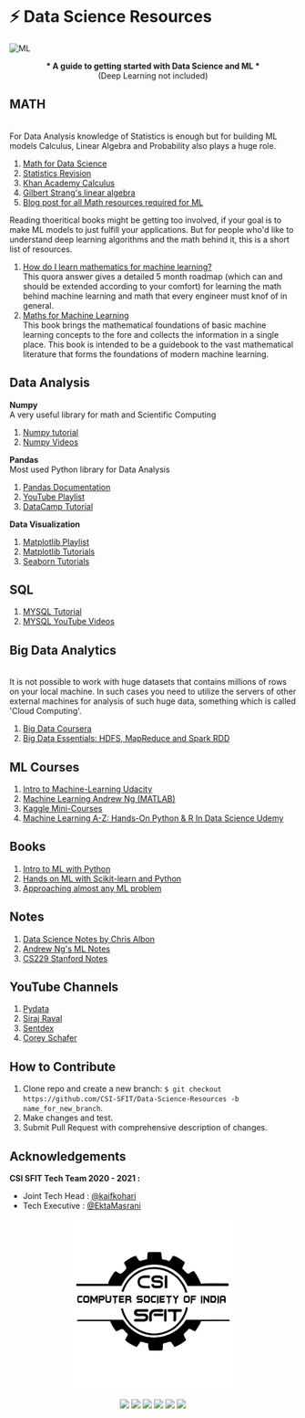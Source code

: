 
# ⚡ Data Science Resources 

![ML](https://media.geeksforgeeks.org/wp-content/cdn-uploads/machineLearning3.png)
 
<p align="center">
<b>* A guide to getting started with Data Science and ML * </b>
<br>(Deep Learning not included)
</p>

## MATH

<br>For Data Analysis knowledge of Statistics is enough but for building ML models Calculus, Linear Algebra and Probability also plays a huge role. 
1. [Math for Data Science](https://www.coursera.org/specializations/mathematics-for-data-science#courses)
2. [Statistics Revision](https://www.youtube.com/watch?v=xxpc-HPKN28)
3. [Khan Academy Calculus](https://www.youtube.com/playlist?list=PL19E79A0638C8D449)
4. [Gilbert Strang's linear algebra](https://ocw.mit.edu/courses/mathematics/18-06-linear-algebra-spring-2010/) 
5. [Blog post for all Math resources required for ML](https://towardsdatascience.com/mathematics-for-data-science-e53939ee8306)

Reading thoeritical books might be getting too involved, if your goal is to make ML models to just fulfill your applications. But for people who'd like to understand deep learning algorithms and the math behind it, this is a short list of resources. 
1. [How do I learn mathematics for machine learning?](https://qr.ae/pN4oZT)                              
This quora answer gives a detailed 5 month roadmap (which can and should be extended according to your comfort) for learning the math behind machine learning and math that every engineer must knof of in general.
2. [Maths for Machine Learning](https://mml-book.github.io/book/mml-book.pdf)                               
This book brings the mathematical foundations of basic machine learning concepts to the fore and collects the information in a single place. This book is intended to be a guidebook to the vast mathematical literature that forms the foundations of modern machine learning.

## Data Analysis

**Numpy**
<br>A very useful library for math and Scientific Computing
1. [Numpy tutorial](https://numpy.org/doc/stable/)
2. [Numpy Videos](https://www.youtube.com/watch?v=QUT1VHiLmmI)

**Pandas**
<br>Most used Python library for Data Analysis
1. [Pandas Documentation](https://pandas.pydata.org/docs/getting_started/index.html)
2. [YouTube Playlist](https://www.youtube.com/playlist?list=PL-osiE80TeTsWmV9i9c58mdDCSskIFdDS)
3. [DataCamp Tutorial](https://www.datacamp.com/community/tutorials/pandas-tutorial-dataframe-python)

**Data Visualization**
1. [Matplotlib Playlist](https://www.youtube.com/playlist?list=PL-osiE80TeTvipOqomVEeZ1HRrcEvtZB_)
2. [Matplotlib Tutorials](https://www.tutorialspoint.com/matplotlib/index.htm)
3. [Seaborn Tutorials](https://www.tutorialspoint.com/seaborn/index.htm)

## **SQL**
1. [MYSQL Tutorial](https://www.mysqltutorial.org/)
2. [MYSQL YouTube Videos](https://www.youtube.com/watch?v=7S_tz1z_5bA)

## **Big Data Analytics**
<br> It is not possible to work with huge datasets that contains millions of rows on your local machine. In such cases you need to utilize the servers of other external  machines for analysis of such huge data, something which is called 'Cloud Computing'.

1. [Big Data Coursera](https://www.coursera.org/specializations/big-data)
2. [Big Data Essentials: HDFS, MapReduce and Spark RDD](https://www.coursera.org/learn/big-data-essentials)

## ML Courses 
1. [Intro to Machine-Learning Udacity](https://www.udacity.com/course/intro-to-machine-learning--ud120)
2. [Machine Learning Andrew Ng (MATLAB)](https://www.coursera.org/learn/machine-learning?utm_source=gg&utm_medium=sem&utm_content=07-StanfordML-IN&campaignid=1950458127&adgroupid=71501032500&device=c&keyword=coursera%20machine%20learning&matchtype=e&network=g&devicemodel=&adpostion=&creativeid=415449761695&hide_mobile_promo&gclid=Cj0KCQjwtZH7BRDzARIsAGjbK2aUIpKfiAuKhgBSeuHuXBmXOhVZKB9S6zg7wkrCxukIS4Mf9uSgKzYaAgECEALw_wcB)
3. [Kaggle Mini-Courses](https://www.kaggle.com/learn/overview)
4. [Machine Learning A-Z: Hands-On Python & R In Data Science Udemy](https://www.udemy.com/course/machinelearning/)


## Books
1. [Intro to ML with Python](https://www.pdfdrive.com/introduction-to-machine-learning-with-python-e58337749.html)
2. [Hands on ML with Scikit-learn and Python](http://index-of.es/Varios-2/Hands%20on%20Machine%20Learning%20with%20Scikit%20Learn%20and%20Tensorflow.pdf)
3. [Approaching almost any ML problem](https://www.amazon.in/Approaching-Almost-Machine-Learning-Problem-ebook/dp/B089P13QHT)

## Notes
1. [Data Science Notes by Chris Albon](https://chrisalbon.com/)
2. [Andrew Ng's ML Notes](https://www.kaggle.com/getting-started/145431)
3. [CS229 Stanford Notes](http://cs229.stanford.edu/syllabus.html)

## YouTube Channels 
1. [Pydata](https://www.youtube.com/channel/UCOjD18EJYcsBog4IozkF_7w)
2. [Siraj Raval](https://www.youtube.com/channel/UCWN3xxRkmTPmbKwht9FuE5A)
3. [Sentdex](https://www.youtube.com/user/sentdex)
4. [Corey Schafer](https://www.youtube.com/channel/UCCezIgC97PvUuR4_gbFUs5g)

**How to Contribute**
---

1. Clone repo and create a new branch: `$ git checkout https://github.com/CSI-SFIT/Data-Science-Resources -b name_for_new_branch`.
2. Make changes and test.
3. Submit Pull Request with comprehensive description of changes.

**Acknowledgements**
---

**CSI SFIT Tech Team 2020 - 2021 :**
+ Joint Tech Head : [@kaifkohari](https://github.com/Kaif10)
+ Tech Executive : [@EktaMasrani](https://github.com/ekta18)

<p align="center">
  <a href="https://www.csi.sfit.ac.in/">
    <img src="https://github.com/CSI-SFIT/Getting-Started-With-Hacktoberfest/blob/main/Images/CSI_Logo.png"
         alt="csi_logo" width="300" height="300">
  </a>
</p>

<div align="center">
  <a href="https://www.instagram.com/csi_sfit/" target="_blank"><img src="https://img.icons8.com/fluent/48/000000/instagram-new.png"/></a>
  <a href="https://twitter.com/csi_sfit" target="_blank"><img src="https://img.icons8.com/fluent/48/000000/twitter.png"/></a>
  <a href="https://www.facebook.com/csi.sfit" target="_blank"><img src="https://img.icons8.com/fluent/48/000000/facebook-new.png"/></a>
  <a href="https://www.youtube.com/channel/UC7fiMWl2n3BXDQCKk3blUMA" target="_blank"><img src="https://img.icons8.com/color/48/000000/youtube-play.png"/></a>
  <a href="https://discord.gg/WRgX3WV" target="_blank"><img src="https://img.icons8.com/color/48/000000/discord-new-logo.png"/></a>
  <a href="mailto: csi@sfit.ac.in" target="_blank"><img src="https://img.icons8.com/fluent/48/000000/gmail.png"/></a>
</div>
